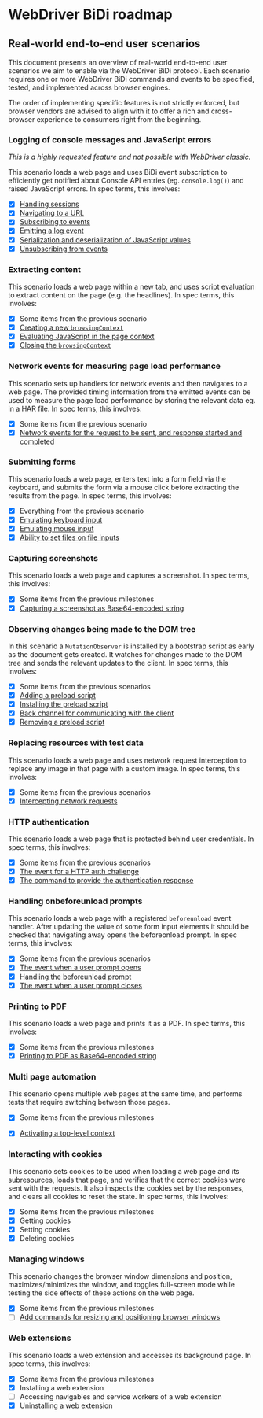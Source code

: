 # WebDriver BiDi roadmap

## Real-world end-to-end user scenarios

This document presents an overview of real-world end-to-end user scenarios we aim to enable via the WebDriver BiDi protocol. Each scenario requires one or more WebDriver BiDi commands and events to be specified, tested, and implemented across browser engines.

The order of implementing specific features is not strictly enforced, but browser vendors are advised to align with it to offer a rich and cross-browser experience to consumers right from the beginning.

### Logging of console messages and JavaScript errors

_This is a highly requested feature and not possible with WebDriver classic._

This scenario loads a web page and uses BiDi event subscription to efficiently get notified about Console API entries (eg. `console.log()`) and raised JavaScript errors. In spec terms, this involves:

- [x] [Handling sessions](https://w3c.github.io/webdriver-bidi/#module-session)
- [x] [Navigating to a URL](https://w3c.github.io/webdriver-bidi/#command-browsingContext-navigate)
- [x] [Subscribing to events](https://w3c.github.io/webdriver-bidi/#command-session-subscribe)
- [x] [Emitting a log event](https://w3c.github.io/webdriver-bidi/#event-log-entryAdded)
- [x] [Serialization and deserialization of JavaScript values](https://w3c.github.io/webdriver-bidi/#data-types-protocolValue)
- [x] [Unsubscribing from events](https://w3c.github.io/webdriver-bidi/#command-session-unsubscribe)

### Extracting content

This scenario loads a web page within a new tab, and uses script evaluation to extract content on the page (e.g. the headlines). In spec terms, this involves:

- [x] Some items from the previous scenario
- [x] [Creating a new `browsingContext`](https://w3c.github.io/webdriver-bidi/#command-browsingContext-create)
- [x] [Evaluating JavaScript in the page context](https://w3c.github.io/webdriver-bidi/#command-script-evaluate)
- [x] [Closing the `browsingContext`](https://w3c.github.io/webdriver-bidi/#command-browsingContext-close)

### Network events for measuring page load performance

This scenario sets up handlers for network events and then navigates to a web page. The provided timing information from the emitted events can be used to measure the page load performance by storing the relevant data eg. in a HAR file. In spec terms, this involves:

- [x] Some items from the previous scenario
- [x] [Network events for the request to be sent, and response started and completed](https://w3c.github.io/webdriver-bidi/#module-network)

### Submitting forms

This scenario loads a web page, enters text into a form field via the keyboard, and submits the form via a mouse click before extracting the results from the page. In spec terms, this involves:

- [x] Everything from the previous scenario
- [x] [Emulating keyboard input](https://w3c.github.io/webdriver-bidi/#command-input-performActions)
- [x] [Emulating mouse input](https://w3c.github.io/webdriver-bidi/#command-input-performActions)
- [x] [Ability to set files on file inputs](https://w3c.github.io/webdriver-bidi/#command-input-setFiles)

### Capturing screenshots

This scenario loads a web page and captures a screenshot. In spec terms, this involves:

- [x] Some items from the previous milestones
- [x] [Capturing a screenshot as Base64-encoded string](https://w3c.github.io/webdriver-bidi/#command-browsingContext-captureScreenshot)

### Observing changes being made to the DOM tree

In this scenario a `MutationObserver` is installed by a bootstrap script as early as the document gets created. It watches for changes made to the DOM tree and sends the relevant updates to the client. In spec terms, this involves:

- [x] Some items from the previous scenarios
- [x] [Adding a preload script](https://w3c.github.io/webdriver-bidi/#command-script-addPreloadScript)
- [x] [Installing the preload script](https://w3c.github.io/webdriver-bidi/#preload-scripts)
- [x] [Back channel for communicating with the client](https://w3c.github.io/webdriver-bidi/#type-script-Channel)
- [x] [Removing a preload script](https://w3c.github.io/webdriver-bidi/#command-script-removePreloadScript)

### Replacing resources with test data

This scenario loads a web page and uses network request interception to replace any image in that page with a custom image. In spec terms, this involves:

- [x] Some items from the previous scenarios
- [x] [Intercepting network requests](https://github.com/w3c/webdriver-bidi/issues/66)

### HTTP authentication

This scenario loads a web page that is protected behind user credentials. In spec terms, this involves:

- [x] Some items from the previous scenarios
- [x] [The event for a HTTP auth challenge](https://github.com/w3c/webdriver-bidi/issues/66)
- [x] [The command to provide the authentication response](https://github.com/w3c/webdriver-bidi/issues/66)

### Handling onbeforeunload prompts

This scenario loads a web page with a registered `beforeunload` event handler. After updating the value of some form input elements it should be checked that navigating away opens the beforeonload prompt. In spec terms, this involves:

- [x] Some items from the previous scenarios
- [x] [The event when a user prompt opens](https://w3c.github.io/webdriver-bidi/#webdriver-bidi-user-prompt-opened)
- [x] [Handling the beforeunload prompt](https://w3c.github.io/webdriver-bidi/#command-browsingContext-handleUserPrompt)
- [x] [The event when a user prompt closes](https://w3c.github.io/webdriver-bidi/#webdriver-bidi-user-prompt-closed)

### Printing to PDF

This scenario loads a web page and prints it as a PDF. In spec terms, this involves:

- [x] Some items from the previous milestones
- [x] [Printing to PDF as Base64-encoded string](https://w3c.github.io/webdriver-bidi/#command-browsingContext-print)

### Multi page automation

This scenario opens multiple web pages at the same time, and performs tests that require switching between those pages.

- [x] Some items from the previous milestones
- [x] [Activating a top-level context](https://w3c.github.io/webdriver-bidi/#command-browsingContext-activate)


### Interacting with cookies

This scenario sets cookies to be used when loading a web page and its subresources, loads that page, and verifies that the correct cookies were sent with the requests. It also inspects the cookies set by the responses, and clears all cookies to reset the state. In spec terms, this involves:

- [x] Some items from the previous milestones
- [x] Getting cookies
- [x] Setting cookies
- [x] Deleting cookies

### Managing windows

This scenario changes the browser window dimensions and position, maximizes/minimizes the window, and toggles full-screen mode while testing the side effects of these actions on the web page.

- [x] Some items from the previous milestones
- [ ] [Add commands for resizing and positioning browser windows](https://github.com/w3c/webdriver-bidi/issues/398)

### Web extensions

This scenario loads a web extension and accesses its background page. In spec terms, this involves:

- [x] Some items from the previous milestones
- [x] Installing a web extension
- [ ] Accessing navigables and service workers of a web extension
- [x] Uninstalling a web extension
